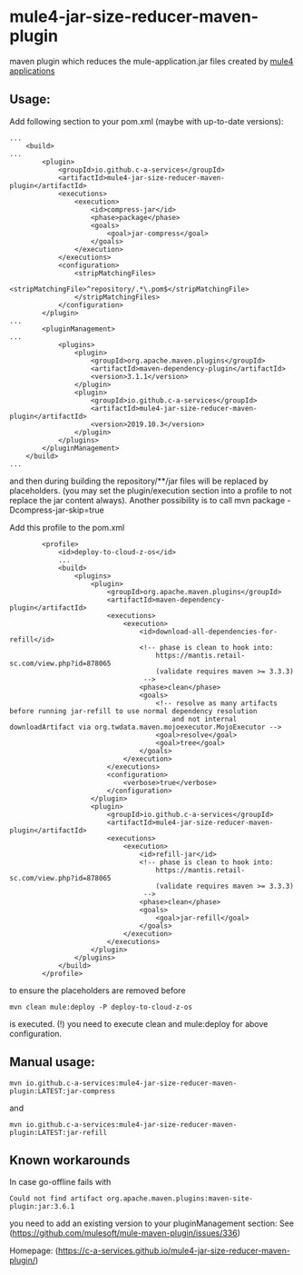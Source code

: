 # mule4-jar-size-reducer-maven-plugin
maven plugin which reduces the mule-application.jar files created by
[mule4 applications](https://www.mulesoft.com/platform/mule)

## Usage:

Add following section to your pom.xml  (maybe with up-to-date versions):
```
...
	<build>
...
		<plugin>
			<groupId>io.github.c-a-services</groupId>
			<artifactId>mule4-jar-size-reducer-maven-plugin</artifactId>
			<executions>
				<execution>
					<id>compress-jar</id>
					<phase>package</phase>
					<goals>
						<goal>jar-compress</goal>
					</goals>
				</execution>
			</executions>
			<configuration>
				<stripMatchingFiles>
					<stripMatchingFile>^repository/.*\.pom$</stripMatchingFile>
				</stripMatchingFiles>
			</configuration>
		</plugin>
...
		<pluginManagement>
...
			<plugins>
				<plugin>
					<groupId>org.apache.maven.plugins</groupId>
					<artifactId>maven-dependency-plugin</artifactId>
					<version>3.1.1</version>
				</plugin>
				<plugin>
					<groupId>io.github.c-a-services</groupId>
					<artifactId>mule4-jar-size-reducer-maven-plugin</artifactId>
					<version>2019.10.3</version>
				</plugin>
			</plugins>
		</pluginManagement>
	</build>
...
```

and then during building the repository/**/jar files will be replaced by placeholders.
(you may set the plugin/execution section into a profile to not replace the jar content always).
Another possibility is to call
mvn package -Dcompress-jar-skip=true

Add this profile to the pom.xml
```
		<profile>
			<id>deploy-to-cloud-z-os</id>
            ...
			<build>
				<plugins>
					<plugin>
						<groupId>org.apache.maven.plugins</groupId>
						<artifactId>maven-dependency-plugin</artifactId>
						<executions>
							<execution>
								<id>download-all-dependencies-for-refill</id>
								<!-- phase is clean to hook into:
									https://mantis.retail-sc.com/view.php?id=878065
									(validate requires maven >= 3.3.3)
								 -->
								<phase>clean</phase>
								<goals>
									<!-- resolve as many artifacts before running jar-refill to use normal dependency resolution
										and not internal downloadArtifact via org.twdata.maven.mojoexecutor.MojoExecutor -->
									<goal>resolve</goal>
									<goal>tree</goal>
								</goals>
							</execution>
						</executions>
						<configuration>
						   	<verbose>true</verbose>
						</configuration>
					</plugin>
					<plugin>
						<groupId>io.github.c-a-services</groupId>
						<artifactId>mule4-jar-size-reducer-maven-plugin</artifactId>
						<executions>
							<execution>
								<id>refill-jar</id>
								<!-- phase is clean to hook into:
									https://mantis.retail-sc.com/view.php?id=878065
									(validate requires maven >= 3.3.3)
								 -->
								<phase>clean</phase>
								<goals>
									<goal>jar-refill</goal>
								</goals>
							</execution>
						</executions>
					</plugin>
				</plugins>
			</build>
		</profile>
```

to ensure the placeholders are removed before
```
mvn clean mule:deploy -P deploy-to-cloud-z-os
```
is executed.
(!) you need to execute clean and mule:deploy for above configuration.

## Manual usage:

```
mvn io.github.c-a-services:mule4-jar-size-reducer-maven-plugin:LATEST:jar-compress
```
and
```
mvn io.github.c-a-services:mule4-jar-size-reducer-maven-plugin:LATEST:jar-refill
```

## Known workarounds

In case go-offline fails with
```
Could not find artifact org.apache.maven.plugins:maven-site-plugin:jar:3.6.1
```
you need to add an existing version to your pluginManagement section:
See (https://github.com/mulesoft/mule-maven-plugin/issues/336)


Homepage: (https://c-a-services.github.io/mule4-jar-size-reducer-maven-plugin/)
